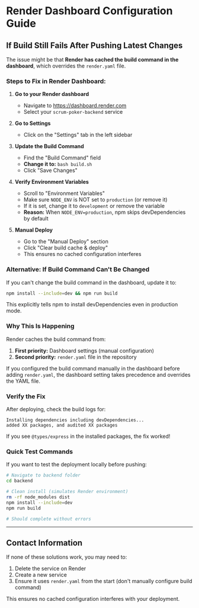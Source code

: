 # Render Dashboard Configuration Guide

## If Build Still Fails After Pushing Latest Changes

The issue might be that **Render has cached the build command in the dashboard**, which overrides the `render.yaml` file.

### Steps to Fix in Render Dashboard:

1. **Go to your Render dashboard**
   - Navigate to https://dashboard.render.com
   - Select your `scrum-poker-backend` service

2. **Go to Settings**
   - Click on the "Settings" tab in the left sidebar

3. **Update the Build Command**
   - Find the "Build Command" field
   - **Change it to:** `bash build.sh`
   - Click "Save Changes"

4. **Verify Environment Variables**
   - Scroll to "Environment Variables"
   - Make sure `NODE_ENV` is NOT set to `production` (or remove it)
   - If it is set, change it to `development` or remove the variable
   - **Reason:** When `NODE_ENV=production`, npm skips devDependencies by default

5. **Manual Deploy**
   - Go to the "Manual Deploy" section
   - Click "Clear build cache & deploy"
   - This ensures no cached configuration interferes

### Alternative: If Build Command Can't Be Changed

If you can't change the build command in the dashboard, update it to:

```bash
npm install --include=dev && npm run build
```

This explicitly tells npm to install devDependencies even in production mode.

### Why This Is Happening

Render caches the build command from:
1. **First priority:** Dashboard settings (manual configuration)
2. **Second priority:** `render.yaml` file in the repository

If you configured the build command manually in the dashboard before adding `render.yaml`, the dashboard setting takes precedence and overrides the YAML file.

### Verify the Fix

After deploying, check the build logs for:
```
Installing dependencies including devDependencies...
added XX packages, and audited XX packages
```

If you see `@types/express` in the installed packages, the fix worked!

### Quick Test Commands

If you want to test the deployment locally before pushing:

```bash
# Navigate to backend folder
cd backend

# Clean install (simulates Render environment)
rm -rf node_modules dist
npm install --include=dev
npm run build

# Should complete without errors
```

---

## Contact Information

If none of these solutions work, you may need to:
1. Delete the service on Render
2. Create a new service
3. Ensure it uses `render.yaml` from the start (don't manually configure build command)

This ensures no cached configuration interferes with your deployment.
